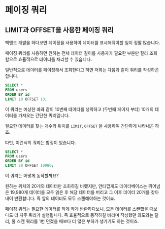 # 페이징 쿼리

## LIMIT과 OFFSET을 사용한 페이징 쿼리

백엔드 개발을 하다보면 페이징을 사용하여 데이터를 표시해줘야할 일이 정말 많습니다.

페이징 쿼리를 사용하면 원하는 전체 데이터 길이를 사용자가 필요한 부분만 잘라 조회함으로 효율적으로 데이터를 처리할 수 있습니다.

일반적으로 데이터를 페이징해서 조회한다고 하면 저희는 다음과 같이 쿼리를 작성하곤 합니다.

```sql
SELECT *
FROM users
ORDER BY id
LIMIT 10 OFFSET 10;
```
이 쿼리는 예상한 바와 같이 10번째 데이터를 생략하고 (두번째 페이지 부터) 10개의 데이터를 가져오는 간단한 쿼리입니다.

필요한 데이터를 찾는 개수와 위치를 `LIMIT`, `OFFSET` 을 사용하여 간단하게 나타내곤 하죠.

다만, 이런식의 쿼리는 함정이 있습니다.

```sql
SELECT *
FROM users
ORDER BY id
LIMIT 20 OFFSET 19980;
```
이 쿼리는 어떻게 동작할까요?

원하는 위치의 20개의 데이터만 조회하길 바랬지만, 안타깝게도 데이터베이스는 뛰어넘은 19,980개 데이터를 모두 읽은 후 해당 데이터를 버리고
그 이후 데이터 20개를 찾아내어 반환합니다. 즉 앞의 데이터도 모두 스캔해야하는 것이죠.

페이징 쿼리는 필요한 데이터를 작게 작게 반환하다보니, 모든 데이터를 스캔했을 때보다도 더 자주 쿼리가 실행됩니다. 즉 효율적으로 동작하길 바라며 작성했던 의도와는 달리,
풀 스캔 쿼리를 1번 던졌을 때보다 더 많은 부하가 생기기도 하는 것이죠.

